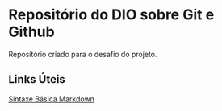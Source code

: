 # Repositório do DIO sobre Git e Github
Repositório criado para o desafio do projeto.

## Links Úteis
[Sintaxe Básica Markdown](https://www.markdownguide.org/basic-syntax/)
